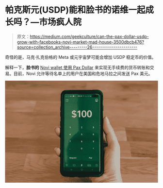 # 帕克斯元(USDP)能和脸书的诺维一起成长吗？—市场疯人院

> 原文：<https://medium.com/geekculture/can-the-pax-dollar-usdp-grow-with-facebooks-novi-market-mad-house-3500dbcb476?source=collection_archive---------26----------------------->

奇怪的是，马克·扎克伯格的 Meta 或元宇宙梦可能会增加 USDP 稳定币的价值。

解释一下，**脸书的** [Novi wallet 使用 Pax Dollar](https://www.novi.com/) 来实现无手续费的货币转账和交易。目前，Novi 允许等待名单上的用户在美国和危地马拉之间发送 Pax 美元。

![](img/e819a164f488c375966394b6cc17f92a.png)